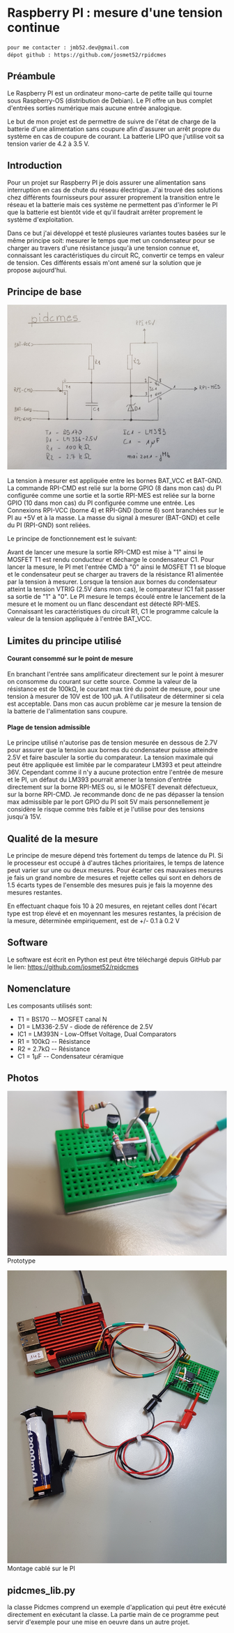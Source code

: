 # Raspberry PI : mesure d'une tension continue
`pour me contacter : jmb52.dev@gmail.com`   
`dépot github : https://github.com/josmet52/rpidcmes`

## Préambule

Le Raspberry PI est un ordinateur mono-carte de petite taille qui tourne
sous Raspberry-OS (distribution de Debian). Le PI offre un bus complet
d'entrées sorties numérique mais aucune entrée analogique.

Le but de mon projet est de permettre de suivre de l'état de charge de la
batterie d'une alimentation sans coupure afin d'assurer un arrêt propre
du système en cas de coupure de courant. La batterie LIPO que j'utilise 
voit sa tension varier de 4.2 à 3.5 V.

## Introduction

Pour un projet sur Raspberry PI je dois assurer une alimentation sans interruption 
en cas de chute du réseau électrique. J'ai trouvé des solutions chez différents 
fournisseurs pour assurer proprement la transition entre le réseau et 
la batterie mais ces système ne permettent pas d'informer le PI que la batterie est
bientôt vide et qu'il faudrait arrêter proprement le système d'exploitation.

Dans ce but j'ai développé et testé plusieures variantes toutes basées
sur le même principe soit: mesurer le temps que met un condensateur pour
se charger au travers d'une résistance jusqu'à une tension connue et, connaissant les caractéristiques du circuit RC, convertir ce temps en valeur de tension. Ces différents essais m'ont amené sur la solution que je propose aujourd'hui.

## Principe de base

![](rpidcmes_schema.jpg)


La tension à mesurer est appliquée entre les bornes BAT_VCC et BAT-GND. La commande
RPI-CMD est relié sur la borne GPIO (8 dans mon cas) du PI configurée comme
une sortie et la sortie RPI-MES est reliée sur la borne GPIO (10 dans
mon cas) du PI configurée comme une entrée. Les Connexions RPI-VCC (borne 4) et
RPI-GND (borne 6) sont branchées sur le PI au +5V et à la masse. La masse du signal à mesurer (BAT-GND) et celle du PI (RPI-GND) sont reliées.

Le principe de fonctionnement est le suivant:

Avant de lancer une mesure la sortie RPI-CMD est mise à "1" ainsi le MOSFET T1
est rendu conducteur et décharge le condensateur C1. Pour lancer la mesure, le PI met l'entrée
CMD à "0" ainsi le MOSFET T1 se bloque et le condensateur peut se charger au travers de la
résistance R1 alimentée par la tension à mesurer. Lorsque la tension aux
bornes du condensateur atteint la tension VTRIG (2.5V dans mon cas), le comparateur IC1 fait passer sa
sortie de "1" à "0". Le PI mesure le temps écoulé entre le lancement
de la mesure et le moment ou un flanc descendant est détecté RPI-MES. Connaissant les caractéristiques du circuit R1, C1 le programme calcule la valeur de la tension appliquée à l'entrée BAT_VCC.

## Limites du principe utilisé

#### Courant consommé sur le point de mesure

En branchant l'entrée sans amplificateur directement sur le point à
mesurer on consomme du courant sur cette source. Comme
la valeur de la résistance est de 100kΩ, le courant max tiré du point de
mesure, pour une tension à mesurer de 10V est de 100 μA. A l'utilisateur de déterminer si cela est
acceptable. Dans mon cas aucun problème car je mesure la tension de la
batterie de l'alimentation sans coupure.

#### Plage de tension admissible

Le principe utilisé n'autorise pas de tension mesurée en dessous de 2.7V
pour assurer que la tension aux bornes du condensateur puisse atteindre
2.5V et faire basculer la sortie du comparateur. La tension maximale qui
peut être appliquée est limitée par le comparateur LM393 et peut
atteindre 36V. Cependant comme il n'y a aucune protection entre l'entrée
de mesure et le PI, un défaut du LM393 pourrait amener la tension
d'entrée directement sur la borne RPI-MES ou, si le MOSFET devenait
défectueux, sur la borne RPI-CMD. Je recommande donc de ne pas dépasser
la tension max admissible par le port GPIO du PI soit 5V mais personnellement je considère le risque comme très faible et je l'utilise pour des tensions jusqu'à 15V.

## Qualité de la mesure

Le principe de mesure dépend très fortement du temps de latence du PI.
Si le processeur est occupé à d'autres tâches prioritaires, le temps de
latence peut varier sur une ou deux mesures. Pour écarter
ces mauvaises mesures je fais un grand nombre de mesures et rejette
celles qui sont en dehors de 1.5 écarts types de l'ensemble des mesures
puis je fais la moyenne des mesures restantes. 

En effectuant chaque fois 10 à 20 mesures, en rejetant celles dont l'écart type est trop élevé et en moyennant les mesures restantes, la précision de la mesure, déterminée empiriquement, est de +/- 0.1 à 0.2 V

## Software

Le software est écrit en Python est peut être téléchargé depuis GitHub
par le lien: <https://github.com/josmet52/rpidcmes>

## Nomenclature

Les composants utilisés sont:

-   T1 = BS170 -- MOSFET canal N
-   D1 = LM336-2.5V - diode de référence de 2.5V
-   IC1 = LM393N - Low-Offset Voltage, Dual Comparators
-   R1 = 100kΩ -- Résistance
-   R2 = 2.7kΩ -- Résistance
-   C1 = 1μF -- Condensateur céramique

## Photos

![](rpidcmes_breakout.jpg)
Prototype

![](rpidcmes_ensemble.jpg)
Montage cablé sur le PI

## pidcmes_lib.py
la classe Pidcmes comprend un exemple d'application qui peut être exécuté directement en exécutant la classe. La partie main de ce programme peut servir d'exemple pour une mise en oeuvre dans un autre projet.



